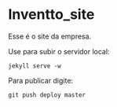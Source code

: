 Inventto_site
===

Esse é o site da empresa.

Use para subir o servidor local:

    jekyll serve -w

Para publicar digite:

    git push deploy master
